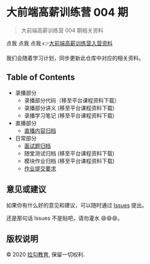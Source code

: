 # 大前端高薪训练营 004 期

> 大前端高薪训练营 004 期相关资料

点我 点我 点我 👉[大前端高薪训练营入营资料](prepare)

我们会随着学习计划，同步更新此仓库中对应的相关资料。

## Table of Contents

- 录播部分
  - 录播部分代码（移至平台课程资料下载）
  - 录播部分讲义 (移至平台课程资料下载)
  - 录播学习笔记 (移至平台课程资料下载)
- 直播部分
  - [直播内容归档](live)
- 日常部分
  - [面试题归档](interviews)
  - 随堂测试归档 (移至平台课程资料下载)
  - 模块作业归档 (移至平台课程资料下载)
  - [作业提交要求](requirements.md)

## 意见或建议

如果你有什么好的意见和建议，可以随时通过 [Issues](https://github.com/lagoufed/fed-e-001/issues) 提出。

还是那句话 Issues 不是贴吧，请勿灌水 😄😄😄。

## 版权说明

&copy; 2020 [拉勾教育](https://edu.lagou.com), 保留一切权利.
